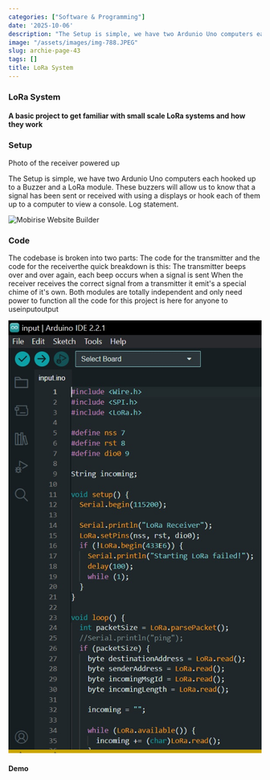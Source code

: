 ```yaml
---
categories: ["Software & Programming"]
date: '2025-10-06'
description: "The Setup is simple, we have two Ardunio Uno computers each hooked up"
image: "/assets/images/img-788.JPEG"
slug: archie-page-43
tags: []
title: LoRa System
---
```



### LoRa System


#### A basic project to get familiar with small scale LoRa systems and how they work




### Setup


Photo of the receiver powered up


The Setup is simple, we have two Ardunio Uno computers each hooked up to a Buzzer and a LoRa module. These buzzers will allow us to know that a signal has been sent or received with using a displays or hook each of them up to a computer to view a console. Log statement.


![Mobirise Website Builder](/assets/images/img-787.JPG)




### Code


The codebase is broken into two parts: The code for the transmitter and the code for the receiverthe quick breakdown is this: The transmitter beeps over and over again, each beep occurs when a signal is sent When the receiver receives the correct signal from a transmitter it emit's a special chime of it's own. Both modules are totally independent and only need power to function all the code for this project is here for anyone to useinputoutput


![Mobirise Website Builder](/assets/images/IDE.JPG)




#### Demo


